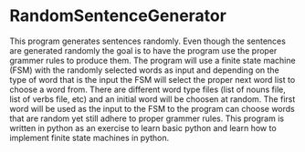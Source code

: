 RandomSentenceGenerator
=======================

This program generates sentences randomly. Even though the sentences are generated randomly the goal is to have the program use the proper grammer rules to produce them. The program will use a finite state machine (FSM) with the randomly selected words as input and depending on the type of word that is the input the FSM will select the proper next word list to choose a word from. There are different word type files (list of nouns file, list of verbs file, etc) and an initial word will be choosen at random. The first word will be used as the input to the FSM to the program can choose words that are random yet still adhere to proper grammer rules. This program is written in python as an exercise to learn basic python and learn how to implement finite state machines in python. 



